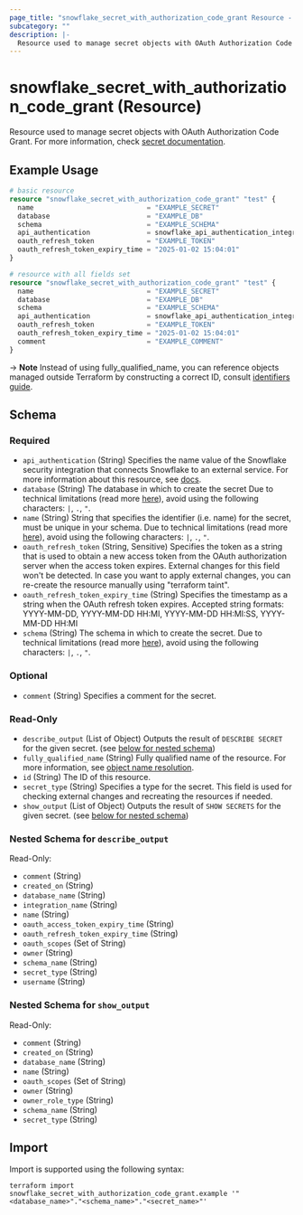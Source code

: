 ```yaml
---
page_title: "snowflake_secret_with_authorization_code_grant Resource - terraform-provider-snowflake"
subcategory: ""
description: |-
  Resource used to manage secret objects with OAuth Authorization Code Grant. For more information, check secret documentation https://docs.snowflake.com/en/sql-reference/sql/create-secret.
---
```


# snowflake_secret_with_authorization_code_grant (Resource)

Resource used to manage secret objects with OAuth Authorization Code Grant. For more information, check [secret documentation](https://docs.snowflake.com/en/sql-reference/sql/create-secret).

## Example Usage

```terraform
# basic resource
resource "snowflake_secret_with_authorization_code_grant" "test" {
  name                            = "EXAMPLE_SECRET"
  database                        = "EXAMPLE_DB"
  schema                          = "EXAMPLE_SCHEMA"
  api_authentication              = snowflake_api_authentication_integration_with_authorization_code_grant.example.fully_qualified_name
  oauth_refresh_token             = "EXAMPLE_TOKEN"
  oauth_refresh_token_expiry_time = "2025-01-02 15:04:01"
}

# resource with all fields set
resource "snowflake_secret_with_authorization_code_grant" "test" {
  name                            = "EXAMPLE_SECRET"
  database                        = "EXAMPLE_DB"
  schema                          = "EXAMPLE_SCHEMA"
  api_authentication              = snowflake_api_authentication_integration_with_authorization_code_grant.example.fully_qualified_name
  oauth_refresh_token             = "EXAMPLE_TOKEN"
  oauth_refresh_token_expiry_time = "2025-01-02 15:04:01"
  comment                         = "EXAMPLE_COMMENT"
}
```
-> **Note** Instead of using fully_qualified_name, you can reference objects managed outside Terraform by constructing a correct ID, consult [identifiers guide](../guides/identifiers_rework_design_decisions#new-computed-fully-qualified-name-field-in-resources).
<!-- TODO(SNOW-1634854): include an example showing both methods-->

<!-- schema generated by tfplugindocs -->
## Schema

### Required

- `api_authentication` (String) Specifies the name value of the Snowflake security integration that connects Snowflake to an external service. For more information about this resource, see [docs](./api_authentication_integration_with_authorization_code_grant).
- `database` (String) The database in which to create the secret Due to technical limitations (read more [here](https://github.com/Snowflake-Labs/terraform-provider-snowflake/blob/main/docs/technical-documentation/identifiers_rework_design_decisions.md#known-limitations-and-identifier-recommendations)), avoid using the following characters: `|`, `.`, `"`.
- `name` (String) String that specifies the identifier (i.e. name) for the secret, must be unique in your schema. Due to technical limitations (read more [here](https://github.com/Snowflake-Labs/terraform-provider-snowflake/blob/main/docs/technical-documentation/identifiers_rework_design_decisions.md#known-limitations-and-identifier-recommendations)), avoid using the following characters: `|`, `.`, `"`.
- `oauth_refresh_token` (String, Sensitive) Specifies the token as a string that is used to obtain a new access token from the OAuth authorization server when the access token expires. External changes for this field won't be detected. In case you want to apply external changes, you can re-create the resource manually using "terraform taint".
- `oauth_refresh_token_expiry_time` (String) Specifies the timestamp as a string when the OAuth refresh token expires. Accepted string formats: YYYY-MM-DD, YYYY-MM-DD HH:MI, YYYY-MM-DD HH:MI:SS, YYYY-MM-DD HH:MI <timezone>
- `schema` (String) The schema in which to create the secret. Due to technical limitations (read more [here](https://github.com/Snowflake-Labs/terraform-provider-snowflake/blob/main/docs/technical-documentation/identifiers_rework_design_decisions.md#known-limitations-and-identifier-recommendations)), avoid using the following characters: `|`, `.`, `"`.

### Optional

- `comment` (String) Specifies a comment for the secret.

### Read-Only

- `describe_output` (List of Object) Outputs the result of `DESCRIBE SECRET` for the given secret. (see [below for nested schema](#nestedatt--describe_output))
- `fully_qualified_name` (String) Fully qualified name of the resource. For more information, see [object name resolution](https://docs.snowflake.com/en/sql-reference/name-resolution).
- `id` (String) The ID of this resource.
- `secret_type` (String) Specifies a type for the secret. This field is used for checking external changes and recreating the resources if needed.
- `show_output` (List of Object) Outputs the result of `SHOW SECRETS` for the given secret. (see [below for nested schema](#nestedatt--show_output))

<a id="nestedatt--describe_output"></a>
### Nested Schema for `describe_output`

Read-Only:

- `comment` (String)
- `created_on` (String)
- `database_name` (String)
- `integration_name` (String)
- `name` (String)
- `oauth_access_token_expiry_time` (String)
- `oauth_refresh_token_expiry_time` (String)
- `oauth_scopes` (Set of String)
- `owner` (String)
- `schema_name` (String)
- `secret_type` (String)
- `username` (String)


<a id="nestedatt--show_output"></a>
### Nested Schema for `show_output`

Read-Only:

- `comment` (String)
- `created_on` (String)
- `database_name` (String)
- `name` (String)
- `oauth_scopes` (Set of String)
- `owner` (String)
- `owner_role_type` (String)
- `schema_name` (String)
- `secret_type` (String)

## Import

Import is supported using the following syntax:

```shell
terraform import snowflake_secret_with_authorization_code_grant.example '"<database_name>"."<schema_name>"."<secret_name>"'
```
